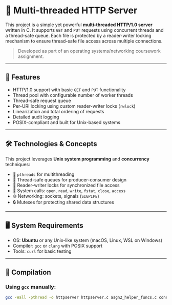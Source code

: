 # 🧵 Multi-threaded HTTP Server

This project is a simple yet powerful **multi-threaded HTTP/1.0 server** written in C. It supports `GET` and `PUT` requests using concurrent threads and a thread-safe queue. Each file is protected by a reader-writer locking mechanism to ensure thread-safe file access across multiple connections.

> Developed as part of an operating systems/networking coursework assignment.

---

## 🚀 Features

- HTTP/1.0 support with basic `GET` and `PUT` functionality
- Thread pool with configurable number of worker threads
- Thread-safe request queue
- Per-URI locking using custom reader-writer locks (`rwlock`)
- Linearization and total ordering of requests
- Detailed audit logging
- POSIX-compliant and built for Unix-based systems

---

## 🛠️ Technologies & Concepts

This project leverages **Unix system programming** and **concurrency** techniques:

- 🧵 `pthreads` for multithreading
- 🔄 Thread-safe queues for producer-consumer design
- 🔐 Reader-writer locks for synchronized file access
- 📄 System calls: `open`, `read`, `write`, `fstat`, `close`, `access`
- 🌐 Networking: sockets, signals (`SIGPIPE`)
- 🔒 Mutexes for protecting shared data structures

---

## 🖥️ System Requirements

- OS: **Ubuntu** or any Unix-like system (macOS, Linux, WSL on Windows)
- Compiler: `gcc` or `clang` with POSIX support
- Tools: `curl` for basic testing

---

## 🧩 Compilation

### Using `gcc` manually:

```bash
gcc -Wall -pthread -o httpserver httpserver.c asgn2_helper_funcs.c connection.c response.c request.c queue.c rwlock.c
